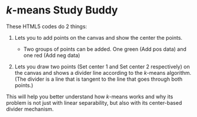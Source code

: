 # <i>k</i>-means Study Buddy

These HTML5 codes do 2 things:

1. Lets you to add points on the canvas and show the center the points.
   - Two groups of points can be added. One green (Add pos data) and one red (Add neg data)
      
2. Lets you draw two points (Set center 1 and Set center 2 respectively) on the canvas and shows a divider line according to the <I>k</I>-means algorithm. (The divider is a line that is tangent to the line that goes through both points.)


This will help you better understand how <i>k</i>-means works and why its problem is not just with linear separability, but also with its center-based divider mechanism.
